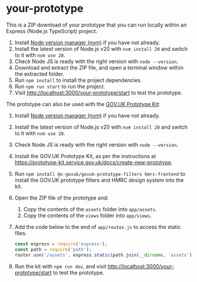 # your-prototype

This is a ZIP download of your prototype that you can run locally within an Express (Node.js TypeScript) project.

1. Install [Node version manager (nvm)](https://github.com/nvm-sh/nvm) if you have not already.
2. Install the latest version of Node.js v20 with `nvm install 20` and switch to it with `nvm use 20`.
3. Check Node JS is ready with the right version with `node --version`.
4. Download and extract the ZIP file, and open a terminal window within the extracted folder.
5. Run `npm install` to install the project dependencies.
6. Run `npm run start` to run the project.
7. Visit <http://localhost:3000/your-prototype/start> to test the prototype.

The prototype can also be used with the [GOV.UK Prototype Kit](https://prototype-kit.service.gov.uk/docs/):

1. Install [Node version manager (nvm)](https://github.com/nvm-sh/nvm) if you have not already.
2. Install the latest version of Node.js v20 with `nvm install 20` and switch to it with `nvm use 20`.
3. Check Node JS is ready with the right version with `node --version`.
4. Install the GOV.UK Prototype Kit, as per the instructions at
   <https://prototype-kit.service.gov.uk/docs/create-new-prototype>.
5. Run `npm install @x-govuk/govuk-prototype-filters hmrc-frontend` to install the GOV.UK
   prototype filters and HMRC design system into the kit.
6. Open the ZIP file of the prototype and:
    1. Copy the contents of the `assets` folder into `app/assets`.
    2. Copy the contents of the `views` folder into `app/views`.
7. Add the code below to the end of `app/routes.js` to access the static files.

    ```javascript
    const express = require('express');
    const path = require('path');
    router.use('/assets', express.static(path.join(__dirname, 'assets')));
    ```

8. Run the kit with `npm run dev`, and visit <http://localhost:3000/your-prototype/start> to
   test the prototype.
